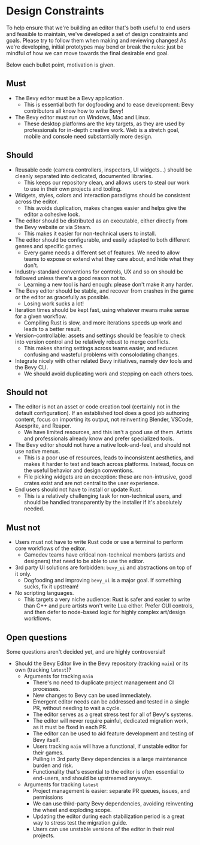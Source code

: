 # Design Constraints

To help ensure that we're building an editor that's both useful to end users and feasible to maintain,
we've developed a set of design constraints and goals. Please try to follow them when making and reviewing changes!
As we're developing, initial prototypes may bend or break the rules: just be mindful of how we can move towards the final desirable end goal.

Below each bullet point, motivation is given.

## Must

- The Bevy editor must be a Bevy application.
  - This is essential both for dogfooding and to ease development: Bevy contributors all know how to write Bevy!
- The Bevy editor must run on Windows, Mac and Linux.
  - These desktop platforms are the key targets, as they are used by professionals for in-depth creative work. Web is a stretch goal, mobile and console need substantially more design.

## Should

- Reusable code (camera controllers, inspectors, UI widgets...) should be cleanly separated into dedicated, documented libraries.
  - This keeps our repository clean, and allows users to steal our work to use in their own projects and tooling.
- Widgets, styles, colors and interaction paradigms should be consistent across the editor.
  - This avoids duplication, makes changes easier and helps give the editor a cohesive look.
- The editor should be distributed as an executable, either directly from the Bevy website or via Steam.
  - This makes it easier for non-technical users to install.
- The editor should be configurable, and easily adapted to both different genres and specific games.
  - Every game needs a different set of features. We need to allow teams to expose or extend what they care about, and hide what they don't.
- Industry-standard conventions for controls, UX and so on should be followed unless there's a good reason not to.
  - Learning a new tool is hard enough: please don't make it any harder.
- The Bevy editor should be stable, and recover from crashes in the game or the editor as gracefully as possible.
  - Losing work sucks a lot!
- Iteration times should be kept fast, using whatever means make sense for a given workflow.
  - Compiling Rust is slow, and more iterations speeds up work and leads to a better result.
- Version-controllable: assets and settings should be feasible to check into version control and be relatively robust to merge conflicts.
  - This makes sharing settings across teams easier, and reduces confusing and wasteful problems with consolodating changes.
- Integrate nicely with other related Bevy initiatives, namely dev tools and the Bevy CLI.
  - We should avoid duplicating work and stepping on each others toes.

## Should not

- The editor is not an asset or code creation tool (certainly not in the default configuration). If an established tool does a good job authoring content, focus on importing its output, not reinventing Blender, VSCode, Asesprite, and Reaper.  
  - We have limited resources, and this isn't a good use of them. Artists and professionals already know and prefer specialized tools.
- The Bevy editor should not have a native look-and-feel, and should not use native menus.
  - This is a poor use of resources, leads to inconsistent aesthetics, and makes it harder to test and teach across platforms. Instead, focus on the useful behavior and design conventions.
  - File picking widgets are an exception: these are non-intrusive, good crates exist and are not central to the user experience.
- End users should not have to install or update Rust.
  - This is a relatively challenging task for non-technical users, and should be handled transparently by the installer if it's absolutely needed.

## Must not

- Users must not have to write Rust code or use a terminal to perform core workflows of the editor.
  - Gamedev teams have critical non-technical members (artists and designers) that need to be able to use the editor.
- 3rd party UI solutions are forbidden: `bevy_ui` and abstractions on top of it only.
  - Dogfooding and improving `bevy_ui` is a major goal. If something sucks, fix it upstream!
- No scripting languages.
  - This targets a very niche audience: Rust is safer and easier to write than C++ and pure artists won't write Lua either. Prefer GUI controls, and then defer to node-based logic for highly complex art/design workflows.

## Open questions

Some questions aren't decided yet, and are highly controversial!

- Should the Bevy Editor live in the Bevy repository (tracking `main`) or its own (tracking `latest`)?
  - Arguments for tracking `main`
    - There's no need to duplicate project management and CI processes.
    - New changes to Bevy can be used immediately.
    - Emergent editor needs can be addressed and tested in a single PR, without needing to wait a cycle.
    - The editor serves as a great stress test for all of Bevy's systems.
    - The editor will never require painful, dedicated migration work, as it must be fixed in each PR.
    - The editor can be used to aid feature development and testing of Bevy itself.
    - Users tracking `main` will have a functional, if unstable editor for their games.
    - Pulling in 3rd party Bevy dependencies is a large maintenance burden and risk.
    - Functionality that's essential to the editor is often essential to end-users, and should be upstreamed anyways.
  - Arguments for tracking `latest`
    - Project management is easier: separate PR queues, issues, and permissions
    - We can use third-party Bevy dependencies, avoiding reinventing the wheel and exploding scope.
    - Updating the editor during each stabilization period is a great way to stress test the migration guide.
    - Users can use unstable versions of the editor in their real projects.
